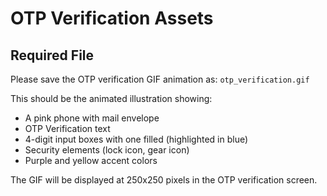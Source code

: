 # OTP Verification Assets

## Required File
Please save the OTP verification GIF animation as:
`otp_verification.gif`

This should be the animated illustration showing:
- A pink phone with mail envelope
- OTP Verification text
- 4-digit input boxes with one filled (highlighted in blue)
- Security elements (lock icon, gear icon)
- Purple and yellow accent colors

The GIF will be displayed at 250x250 pixels in the OTP verification screen.
